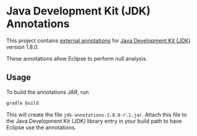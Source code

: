 # Java Development Kit (JDK) Annotations

This project contains [external annotations](https://wiki.eclipse.org/JDT_Core/Null_Analysis/External_Annotations) for
[Java Development Kit (JDK)](http://www.oracle.com/technetwork/java/index.html) version 1.8.0.

These annotations allow Eclipse to perform null analysis.

## Usage

To build the annotations JAR, run

```bash
gradle build
```

This will create the file `jdk-annotations-1.8.0-r.1.jar`. Attach this file to the
Java Development Kit (JDK) library entry in your build path to have Eclipse use the annotations.